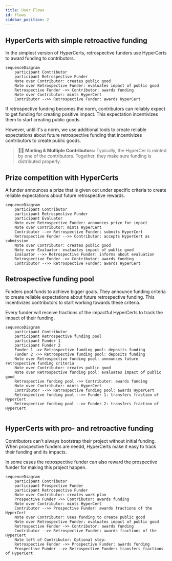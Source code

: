 ```yaml
---
title: User Flows
id: flows
sidebar_position: 2
---
```


## HyperCerts with simple retroactive funding
In the simplest version of HyperCerts, retrospective funders use HyperCerts to award funding to contributors. 

```mermaid
sequenceDiagram
    participant Contributor
    participant Retrospective Funder
    Note over Contributor: creates public good
    Note over Retrospective Funder: evaluates impact of public good
    Retrospective Funder ->> Contributor: awards funding
    Note over Contributor: mints HyperCert
    Contributor -->> Retrospective Funder: awards HyperCert
```
If retrospective funding becomes the norm, contributors can reliably expect to get funding for creating positive impact. This expectation incentivizes them to start creating public goods.

However, until it's a norm, we use additional tools to create reliable expectations about future retrospective funding that incentivizes contributors to create public goods.

> 👷‍♀️ **Minting & Multiple Contributors:** Typically, the HyperCer is minted by one of the contributors. Together, they make sure funding is distributed properly.

## Prize competition with HyperCerts
A funder announces a prize that is given out under specific criteria to create reliable expectations about future retrospective rewards.

```mermaid
sequenceDiagram
    participant Contributor
    participant Retrospective Funder
    participant Evaluator
    Note over Retrospective Funder: announces prize for impact
    Note over Contributor: mints HyperCert
    Contributor -->> Retrospective Funder: submits HyperCert
    Retrospective Funder -->> Contributor: accepts HyperCert as submission
    Note over Contributor: creates public good
    Note over Evaluator: evaluates impact of public good
    Evaluator -->> Retrospective Funder: informs about evaluation
    Retrospective Funder ->> Contributor: awards funding
    Contributor -->> Retrospective Funder: awards HyperCert
```

## Retrospective funding pool
Funders pool funds to achieve bigger goals. They announce funding criteria to create reliable expectations about future retrospective funding. This incentivizes contributors to start working towards these criteria.

Every funder will receive fractions of the impactful HyperCerts to track the impact of their funding.

```mermaid
sequenceDiagram
    participant Contributor
    participant Retrospective funding pool
    participant Funder 1
    participant Funder 2
    Funder 1 ->> Retrospective funding pool: deposits funding
    Funder 2 ->> Retrospective funding pool: deposits funding
    Note over Retrospective funding pool: announces future retrospective funding criteria
    Note over Contributor: creates public good
    Note over Retrospective funding pool: evaluates impact of public good
    Retrospective funding pool ->> Contributor: awards funding
    Note over Contributor: mints HyperCert
    Contributor -->> Retrospective funding pool: awards HyperCert
    Retrospective funding pool -->> Funder 1: transfers fraction of HyperCert
    Retrospective funding pool -->> Funder 2: transfers fraction of HyperCert
    
```
## HyperCerts with pro- and retroactive funding
Contributors can't always bootstrap their project without initial funding. When prospective funders are needd, HyperCerts make it easy to track their funding and its impacts. 

In some cases the retrospective funder can also reward the prospective funder for making this project happen.

```mermaid
sequenceDiagram
    participant Contributor
    participant Prospective Funder
    participant Retrospective Funder
    Note over Contributor: creates work plan
    Prospective Funder ->> Contributor: awards funding
    Note over Contributor: mints HyperCert
    Contributor -->> Prospective Funder: awards fractions of the HyperCert
    Note over Contributor: Uses funding to create public good
    Note over Retrospective Funder: evaluates impact of public good
    Retrospective Funder ->> Contributor: awards funding
    Contributor -->> Retrospective Funder: awards fractions of the HyperCert
    Note left of Contributor: Optional step:
    Retrospective Funder ->> Prospective Funder: awards funding
    Prospective Funder -->> Retrospective Funder: transfers fractions of HyperCert
```